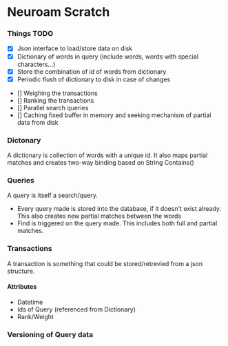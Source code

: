# Neuroam Scratch

### Things TODO
- [x] Json interface to load/store data on disk
- [x] Dictionary of words in query (include words, words with special characters...)
- [x] Store the combination of id of words from dictionary
- [x] Periodic flush of dictionary to disk in case of changes
- [] Weighing the transactions
- [] Ranking the transactions
- [] Parallel search queries
- [] Caching fixed buffer in memory and seeking mechanism of partial data from disk

### Dictonary
A dictionary is collection of words with a unique id. It also maps partial matches and creates two-way binding based on String Contains()

### Queries
A query is itself a search/query. 
* Every query made is stored into the database, if it doesn't exist already. This also creates new partial matches between the words
* Find is triggered on the query made. This includes both full and partial matches.

### Transactions
A transaction is something that could be stored/retrevied from a json structure.
#### Attributes
* Datetime
* Ids of Query (referenced from Dictionary)
* Rank/Weight

### Versioning of Query data